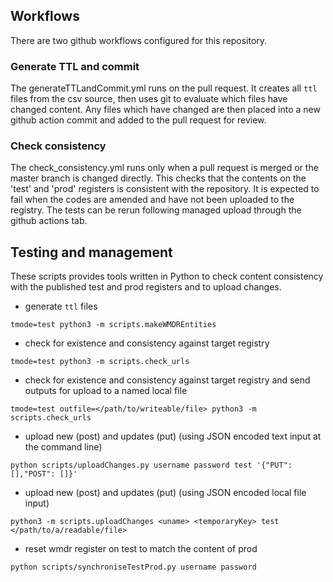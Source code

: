 ## Workflows
There are two github workflows configured for this repository.

### Generate TTL and commit
The generateTTLandCommit.yml runs on the pull request.  It creates all `ttl` files from the csv source, then uses git to evaluate which files have changed content.  Any files which have changed are then placed into a new github action commit and added to the pull request for review.

### Check consistency
The check_consistency.yml runs only when a pull request is merged or the master branch is changed directly. This checks that the contents on the 'test' and 'prod' registers is consistent with the repository. It is expected to fail when the codes are amended and have not been uploaded to the registry. The tests can be rerun following managed upload through the github actions tab.

## Testing and management
These scripts provides tools written in Python to check content consistency with the published test and prod registers and to upload changes.

* generate `ttl` files 
```
tmode=test python3 -m scripts.makeWMDREntities
```
 
* check for existence and consistency against target registry
```
tmode=test python3 -m scripts.check_urls
```

* check for existence and consistency against target registry and send outputs for upload to a named local file 

```
tmode=test outfile=</path/to/writeable/file> python3 -m scripts.check_urls
```

* upload new (post) and updates (put) (using JSON encoded text input at the command line)

```
python scripts/uploadChanges.py username password test '{"PUT": [],"POST": []}'
```

* upload new (post) and updates (put) (using JSON encoded local file input)

```
python3 -m scripts.uploadChanges <uname> <temporaryKey> test </path/to/a/readable/file>
```

* reset wmdr register on test to match the content of prod 

```
python scripts/synchroniseTestProd.py username password 
```

